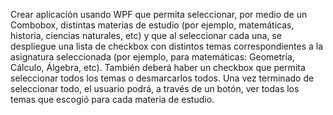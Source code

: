 Crear aplicación usando WPF que permita seleccionar, por medio de un Combobox, distintas materias de estudio (por ejemplo, matemáticas, 
historia, ciencias naturales, etc) y que al seleccionar cada una, se despliegue una lista de checkbox con distintos temas correspondientes 
a la asignatura seleccionada (por ejemplo, para matemáticas: Geometría, Cálculo, Álgebra, etc). También deberá haber un checkbox que 
permita seleccionar todos los temas o desmarcarlos todos. Una vez terminado de seleccionar todo, el usuario podrá, a través de un 
botón, ver todas los temas que escogió para cada materia de estudio.